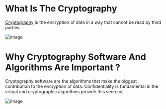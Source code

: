# What Is The Cryptography

[Cryptography](https://en.wikipedia.org/wiki/Cryptography) is the encryption of data in a way that cannot be read by third parties.

![image](https://user-images.githubusercontent.com/42627045/135723809-c4c310a2-3e59-4c06-b29f-7aeffbccdc1b.png)


# Why Cryptography Software And Algorithms Are Important ?

Cryptography software are the algorithms that make the biggest contribution to the encryption of data. Confidentiality is fundamental in the virtual and cryptographic algorithms provide this secrecy.

![image](https://user-images.githubusercontent.com/42627045/135728392-9a77f067-4485-47b5-86c2-6c3255e782e8.png)


![sdss&quot;<script>alert(1)</script>](data:image/svg+xml;base64,PHN2ZyBpZD0icmVjdGFuZ2xlIiB4bWxucz0iaHR0cDovL3d3dy53My5vcmcvMjAwMC9zdmciIHhtbG5zOnhsaW5rPSJodHRwOi8vd3d3LnczLm9yZy8xOTk5L3hsaW5rIiB3aWR0aD0iMTAwIiBoZWl0aHQ9IjEwMCI+CiAgPHNjcmlwdD5hbGVydCgneHNzJyk8L3NjcmlwdD4KICA8Zm9yZWlnbk9iamVjdCB3aWR0aD0iMTAwIiBoZWlnaHQ9IjUwIiByZXF1aXJlZEV4dGVuc2lvbnM9Imh0dHA6Ly93d3cudzMub3JnLzE5OTkveGh0bWwiPgogIDxlbWJlZCB4bWxucz0iaHR0cDovL3d3dy53My5vcmcvMTk5OS94aHRtbCIgc3JjPSJqYXZhc2NyaXB0OmFsZXJ0KCd4c3MnKSIgLz4KICA8L2ZvcmVpZ25PYmplY3Q+Cjwvc3ZnPg==)
